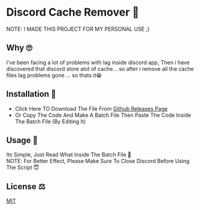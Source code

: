 # Discord Cache Remover 📁

NOTE: I MADE THIS PROJECT FOR MY PERSONAL USE ;)

## Why 🙄
I've been facing a lot of problems with lag inside discord app, Then i have discovered that discord store alot of cache... so after i remove all the cache files lag problems gone ... so thats it😁


## Installation 🔻

- Click Here TO Download The File From [Github Releases Page](https://github.com/azizmjaber02/Discord-Cache-Remover/releases/download/V1/Discord.Cache.Remover.bat)
- Or Copy The Code And Make A Batch File Then Paste The Code Inside The Batch File (By Editing It)

## Usage 🤔

Its Simple, Just Read What Inside The Batch File 🤩 <br>
NOTE: For Better Effect, Please Make Sure To Close Discord Before Using The Script 😇

## License ⚖
[MIT](https://choosealicense.com/licenses/mit/)
